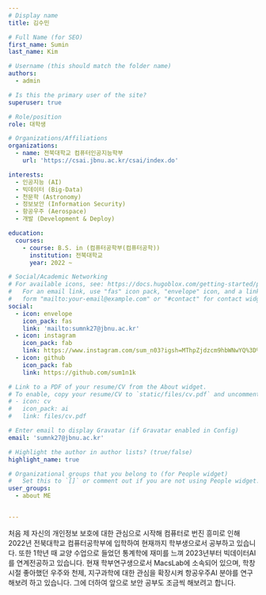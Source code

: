 ```yaml
---
# Display name
title: 김수민

# Full Name (for SEO)
first_name: Sumin
last_name: Kim

# Username (this should match the folder name)
authors:
  - admin

# Is this the primary user of the site?
superuser: true

# Role/position
role: 대학생

# Organizations/Affiliations
organizations:
  - name: 전북대학교 컴퓨터인공지능학부
    url: 'https://csai.jbnu.ac.kr/csai/index.do'

interests:
  - 인공지능 (AI)
  - 빅데이터 (Big-Data)
  - 천문학 (Astronomy)
  - 정보보안 (Information Security)
  - 항공우주 (Aerospace)
  - 개발 (Development & Deploy)

education:
  courses:
    - course: B.S. in (컴퓨터공학부(컴퓨터공학))
      institution: 전북대학교
      year: 2022 ~

# Social/Academic Networking
# For available icons, see: https://docs.hugoblox.com/getting-started/page-builder/#icons
#   For an email link, use "fas" icon pack, "envelope" icon, and a link in the
#   form "mailto:your-email@example.com" or "#contact" for contact widget.
social:
  - icon: envelope
    icon_pack: fas
    link: 'mailto:sumnk27@jbnu.ac.kr'
  - icon: instagram
    icon_pack: fab
    link: https://www.instagram.com/sum_n03?igsh=MThpZjdzcm9hbWNwYQ%3D%3D&utm_source=qr
  - icon: github
    icon_pack: fab
    link: https://github.com/sum1n1k

# Link to a PDF of your resume/CV from the About widget.
# To enable, copy your resume/CV to `static/files/cv.pdf` and uncomment the lines below.
# - icon: cv
#   icon_pack: ai
#   link: files/cv.pdf

# Enter email to display Gravatar (if Gravatar enabled in Config)
email: 'sumnk27@jbnu.ac.kr'

# Highlight the author in author lists? (true/false)
highlight_name: true

# Organizational groups that you belong to (for People widget)
#   Set this to `[]` or comment out if you are not using People widget.
user_groups:
  - about ME


---
```


처음 제 자신의 개인정보 보호에 대한 관심으로 시작해 컴퓨터로 번진 흥미로 인해 2022년 전북대학교 컴퓨터공학부에 입학하여 현재까지 학부생으로서 공부하고 있습니다. 또한 1학년 때 교양 수업으로 들었던 통계학에 재미를 느껴 2023년부터 빅데이터AI를 연계전공하고 있습니다. 현재 학부연구생으로서 MacsLab에 소속되어 있으며, 학창시절 좋아했던 우주와 천제, 지구과학에 대한 관심을 확장시켜 항공우주AI 분야를 연구해보려 하고 있습니다. 그에 더하여 앞으로 보안 공부도 조금씩 해보려고 합니다.
